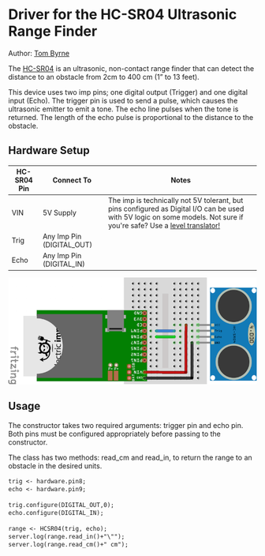 Driver for the HC-SR04 Ultrasonic Range Finder
===================================

Author: [Tom Byrne](https://github.com/ersatzavian/)

The [HC-SR04](https://docs.google.com/document/d/1Y-yZnNhMYy7rwhAgyL_pfa39RsB-x2qR4vP8saG73rE/edit) is an ultrasonic, non-contact range finder that can detect the distance to an obstacle from 2cm to 400 cm (1” to 13 feet).

This device uses two imp pins; one digital output (Trigger) and one digital input (Echo). The trigger pin is used to send a pulse, which causes the ultrasonic emitter to emit a tone. The echo line pulses when the tone is returned. The length of the echo pulse is proportional to the distance to the obstacle. 

## Hardware Setup

| HC-SR04 Pin | Connect To | Notes |
|-------------|------------|-------|
| VIN | 5V Supply | The imp is technically not 5V tolerant, but pins configured as Digital I/O can be used with 5V logic on some models. Not sure if you're safe? Use a [level translator!](https://www.sparkfun.com/products/12009) |
| Trig | Any Imp Pin (DIGITAL_OUT) | |
| Echo | Any Imp Pin (DIGITAL_IN) | |

![Connecting an HC-SR04 to an Electric Imp Card](hc-sr04_bb.png "Connection Diagram")
## Usage
The constructor takes two required arguments: trigger pin and echo pin. Both pins must be configured appropriately before passing to the constructor.

The class has two methods: read_cm and read_in, to return the range to an obstacle in the desired units.

```
trig <- hardware.pin8;
echo <- hardware.pin9;

trig.configure(DIGITAL_OUT,0);
echo.configure(DIGITAL_IN);

range <- HCSR04(trig, echo);
server.log(range.read_in()+"\"");
server.log(range.read_cm()+" cm");
```
